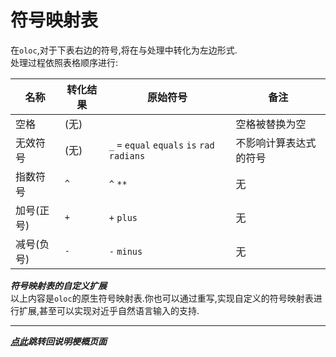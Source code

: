 # 符号映射表  

在`oloc`,对于下表右边的符号,将在与处理中转化为左边形式.  
处理过程依照表格顺序进行:  

| 名称     | 转化结果 | 原始符号                                          | 备注              |
|--------|------|-----------------------------------------------|-----------------|
| 空格     | (无)  | ` `                                           | 空格被替换为空         | 
| 无效符号   | (无)  | `_` `=` `equal` `equals` `is` `rad` `radians` | 不影响计算表达式的符号     |
| 指数符号   | `^`  | `^` `**`                                      | 无               |
| 加号(正号) | `+`  | `+` `plus`                                    | 无               |  
| 减号(负号) | `-`  | `-` `minus`                                   | 无               |  

***符号映射表的自定义扩展***  
以上内容是`oloc`的原生符号映射表.你也可以通过重写,实现自定义的符号映射表进行扩展,甚至可以实现对近乎自然语言输入的支持.  

---
***[点此](../项目说明梗概.md)跳转回说明梗概页面***  
